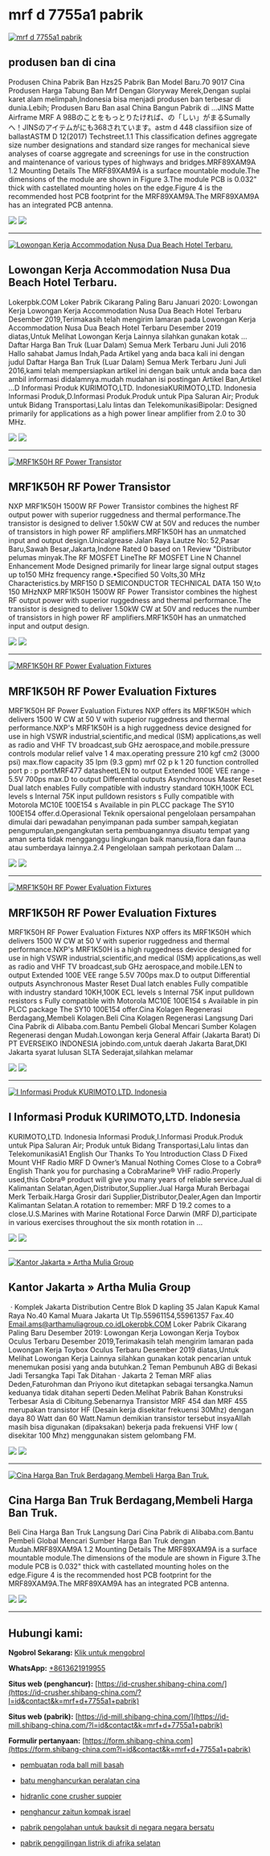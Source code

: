 # mrf d 7755a1 pabrik

<a href="https://swt.shibang-china.com/?l=id&img&k=mrf+d+7755a1+pabrik" target="_blank">![mrf d 7755a1 pabrik](http://static.shibang-china.com/all-800x300/1145.jpg)</a>

## produsen ban di cina
Produsen China Pabrik Ban Hzs25 Pabrik Ban Model Baru.70 9017 Cina Produsen Harga Tabung Ban Mrf Dengan Gloryway Merek,Dengan suplai karet alam melimpah,Indonesia bisa menjadi produsen ban terbesar di dunia.Lebih; Produsen Baru Ban asal China Bangun Pabrik di …JINS Matte Airframe MRF A 98Bのことをもっとりたければ、の「しい」がまるSumallyへ！JINSのアイテムがにも368されています。astm d 448 classifiion size of ballastASTM D 12(2017) Techstreet.1.1 This classification defines aggregate size number designations and standard size ranges for mechanical sieve analyses of coarse aggregate and screenings for use in the construction and maintenance of various types of highways and bridges.MRF89XAM9A 1.2 Mounting Details The MRF89XAM9A is a surface mountable module.The dimensions of the module are shown in Figure 3.The module PCB is 0.032&quot; thick with castellated mounting holes on the edge.Figure 4 is the recommended host PCB footprint for the MRF89XAM9A.The MRF89XAM9A has an integrated PCB antenna.


<a href="https://whatsapp.shibangsoft.com/WhatsApp.php" target="_blank" title="WhatsApp">![](http://static.shibang-china.com/icon/whatsapp.png)</a> <a href="https://swt.shibang-china.com/?l=id&icon&k=mrf+d+7755a1+pabrik" target="_blank">![](http://static.shibang-china.com/icon/chat-id.png)</a>

---

<a href="https://swt.shibang-china.com/?l=id&img&k=mrf+d+7755a1+pabrik" target="_blank">![Lowongan Kerja Accommodation Nusa Dua Beach Hotel Terbaru.](http://static.shibang-china.com/all-800x300/1032.jpg)</a>

## Lowongan Kerja Accommodation Nusa Dua Beach Hotel Terbaru.
Lokerpbk.COM Loker Pabrik Cikarang Paling Baru Januari 2020: Lowongan Kerja Lowongan Kerja Accommodation Nusa Dua Beach Hotel Terbaru Desember 2019,Terimakasih telah mengirim lamaran pada Lowongan Kerja Accommodation Nusa Dua Beach Hotel Terbaru Desember 2019 diatas,Untuk Melihat Lowongan Kerja Lainnya silahkan gunakan kotak …Daftar Harga Ban Truk (Luar Dalam) Semua Merk Terbaru Juni Juli 2016 Hallo sahabat Jamus Indah,Pada Artikel yang anda baca kali ini dengan judul Daftar Harga Ban Truk (Luar Dalam) Semua Merk Terbaru Juni Juli 2016,kami telah mempersiapkan artikel ini dengan baik untuk anda baca dan ambil informasi didalamnya.mudah mudahan isi postingan Artikel Ban,Artikel …D Informasi Produk KURIMOTO,LTD. IndonesiaKURIMOTO,LTD. Indonesia Informasi Produk,D.Informasi Produk.Produk untuk Pipa Saluran Air; Produk untuk Bidang Transportasi,Lalu lintas dan TelekomunikasiBipolar: Designed primarily for applications as a high power linear amplifier from 2.0 to 30 MHz.


<a href="https://whatsapp.shibangsoft.com/WhatsApp.php" target="_blank" title="WhatsApp">![](http://static.shibang-china.com/icon/whatsapp.png)</a> <a href="https://swt.shibang-china.com/?l=id&icon&k=mrf+d+7755a1+pabrik" target="_blank">![](http://static.shibang-china.com/icon/chat-id.png)</a>

---

<a href="https://swt.shibang-china.com/?l=id&img&k=mrf+d+7755a1+pabrik" target="_blank">![MRF1K50H RF Power Transistor](http://static.shibang-china.com/all-800x300/102.jpg)</a>

## MRF1K50H RF Power Transistor
NXP MRF1K50H 1500W RF Power Transistor combines the highest RF output power with superior ruggedness and thermal performance.The transistor is designed to deliver 1.50kW CW at 50V and reduces the number of transistors in high power RF amplifiers.MRF1K50H has an unmatched input and output design.Unicalgrease Jalan Raya Lautze No: 52,Pasar Baru,Sawah Besar,Jakarta,Indone Rated 0 based on 1 Review &quot;Distributor pelumas minyak.The RF MOSFET LineThe RF MOSFET Line N Channel Enhancement Mode Designed primarily for linear large signal output stages up to150 MHz frequency range.•Specified 50 Volts,30 MHz Characteristics.by MRF150 D SEMICONDUCTOR TECHNICAL DATA 150 W,to 150 MHzNXP MRF1K50H 1500W RF Power Transistor combines the highest RF output power with superior ruggedness and thermal performance.The transistor is designed to deliver 1.50kW CW at 50V and reduces the number of transistors in high power RF amplifiers.MRF1K50H has an unmatched input and output design.


<a href="https://whatsapp.shibangsoft.com/WhatsApp.php" target="_blank" title="WhatsApp">![](http://static.shibang-china.com/icon/whatsapp.png)</a> <a href="https://swt.shibang-china.com/?l=id&icon&k=mrf+d+7755a1+pabrik" target="_blank">![](http://static.shibang-china.com/icon/chat-id.png)</a>

---

<a href="https://swt.shibang-china.com/?l=id&img&k=mrf+d+7755a1+pabrik" target="_blank">![MRF1K50H RF Power Evaluation Fixtures](http://static.shibang-china.com/all-800x300/785.jpg)</a>

## MRF1K50H RF Power Evaluation Fixtures
MRF1K50H RF Power Evaluation Fixtures NXP offers its MRF1K50H which delivers 1500 W CW at 50 V with superior ruggedness and thermal performance.NXP's MRF1K50H is a high ruggedness device designed for use in high VSWR industrial,scientific,and medical (ISM) applications,as well as radio and VHF TV broadcast,sub GHz aerospace,and mobile.pressure controls modular relief valve 1 4 max.operating pressure 210 kgf cm2 (3000 psi) max.flow capacity 35 lpm (9.3 gpm) mrf 02 p k 1 20 function controlled port p : p portMRF477 datasheetLEN to output Extended 100E VEE range &#173;5.5V 700ps max.D to output Differential outputs Asynchronous Master Reset Dual latch enables Fully compatible with industry standard 10KH,100K ECL levels s Internal 75K input pulldown resistors s Fully compatible with Motorola MC10E 100E154 s Available in pin PLCC package The SY10 100E154 offer.d.Operasional Teknik opersaional pengelolaan persampahan dimulai dari pewadahan penyimpanan pada sumber sampah,kegiatan pengumpulan,pengangkutan serta pembuangannya disuatu tempat yang aman serta tidak mengganggu lingkungan baik manusia,flora dan fauna atau sumberdaya lainnya.2.4 Pengelolaan sampah perkotaan Dalam …


<a href="https://whatsapp.shibangsoft.com/WhatsApp.php" target="_blank" title="WhatsApp">![](http://static.shibang-china.com/icon/whatsapp.png)</a> <a href="https://swt.shibang-china.com/?l=id&icon&k=mrf+d+7755a1+pabrik" target="_blank">![](http://static.shibang-china.com/icon/chat-id.png)</a>

---

<a href="https://swt.shibang-china.com/?l=id&img&k=mrf+d+7755a1+pabrik" target="_blank">![MRF1K50H RF Power Evaluation Fixtures](http://static.shibang-china.com/all-800x300/19.jpg)</a>

## MRF1K50H RF Power Evaluation Fixtures
MRF1K50H RF Power Evaluation Fixtures NXP offers its MRF1K50H which delivers 1500 W CW at 50 V with superior ruggedness and thermal performance.NXP's MRF1K50H is a high ruggedness device designed for use in high VSWR industrial,scientific,and medical (ISM) applications,as well as radio and VHF TV broadcast,sub GHz aerospace,and mobile.LEN to output Extended 100E VEE range &#173;5.5V 700ps max.D to output Differential outputs Asynchronous Master Reset Dual latch enables Fully compatible with industry standard 10KH,100K ECL levels s Internal 75K input pulldown resistors s Fully compatible with Motorola MC10E 100E154 s Available in pin PLCC package The SY10 100E154 offer.Cina Kolagen Regenerasi Berdagang,Membeli Kolagen.Beli Cina Kolagen Regenerasi Langsung Dari Cina Pabrik di Alibaba.com.Bantu Pembeli Global Mencari Sumber Kolagen Regenerasi dengan Mudah.Lowongan kerja General Affair (Jakarta Barat) Di PT EVERSEIKO INDONESIA jobindo.com,untuk daerah Jakarta Barat,DKI Jakarta syarat lulusan SLTA Sederajat,silahkan melamar


<a href="https://whatsapp.shibangsoft.com/WhatsApp.php" target="_blank" title="WhatsApp">![](http://static.shibang-china.com/icon/whatsapp.png)</a> <a href="https://swt.shibang-china.com/?l=id&icon&k=mrf+d+7755a1+pabrik" target="_blank">![](http://static.shibang-china.com/icon/chat-id.png)</a>

---

<a href="https://swt.shibang-china.com/?l=id&img&k=mrf+d+7755a1+pabrik" target="_blank">![I Informasi Produk KURIMOTO,LTD. Indonesia](http://static.shibang-china.com/all-800x300/16.jpg)</a>

## I Informasi Produk KURIMOTO,LTD. Indonesia
KURIMOTO,LTD. Indonesia Informasi Produk,I.Informasi Produk.Produk untuk Pipa Saluran Air; Produk untuk Bidang Transportasi,Lalu lintas dan TelekomunikasiA1 English Our Thanks To You Introduction Class D Fixed Mount VHF Radio MRF D Owner’s Manual Nothing Comes Close to a Cobra&#174; English Thank you for purchasing a CobraMarine&#174; VHF radio.Properly used,this Cobra&#174; product will give you many years of reliable service.Jual di Kalimantan Selatan,Agen,Distributor,Supplier.Jual Harga Murah Berbagai Merk Terbaik.Harga Grosir dari Supplier,Distributor,Dealer,Agen dan Importir Kalimantan Selatan.A rotation to remember: MRF D 19.2 comes to a close.U.S.Marines with Marine Rotational Force Darwin (MRF D),participate in various exercises throughout the six month rotation in …


<a href="https://whatsapp.shibangsoft.com/WhatsApp.php" target="_blank" title="WhatsApp">![](http://static.shibang-china.com/icon/whatsapp.png)</a> <a href="https://swt.shibang-china.com/?l=id&icon&k=mrf+d+7755a1+pabrik" target="_blank">![](http://static.shibang-china.com/icon/chat-id.png)</a>

---

<a href="https://swt.shibang-china.com/?l=id&img&k=mrf+d+7755a1+pabrik" target="_blank">![Kantor Jakarta &#187; Artha Mulia Group](http://static.shibang-china.com/all-800x300/336.jpg)</a>

## Kantor Jakarta &#187; Artha Mulia Group
&nbsp;&#0183;&#32;Komplek Jakarta Distribution Centre Blok D kapling 35 Jalan Kapuk Kamal Raya No.40 Kamal Muara Jakarta Ut Tlp.55961154,55961357 Fax.40 Email.ams@arthamuliagroup.co.idLokerpbk.COM Loker Pabrik Cikarang Paling Baru Desember 2019: Lowongan Kerja Lowongan Kerja Toybox Oculus Terbaru Desember 2019,Terimakasih telah mengirim lamaran pada Lowongan Kerja Toybox Oculus Terbaru Desember 2019 diatas,Untuk Melihat Lowongan Kerja Lainnya silahkan gunakan kotak pencarian untuk menemukan posisi yang anda butuhkan.2 Teman Pembunuh ABG di Bekasi Jadi Tersangka Tapi Tak Ditahan&nbsp;&#0183;&#32;Jakarta 2 Teman MRF alias Deden,Faturohman dan Priyono ikut ditetapkan sebagai tersangka.Namun keduanya tidak ditahan seperti Deden.Melihat Pabrik Bahan Konstruksi Terbesar Asia di Cibitung.Sebenarnya Transistor MRF 454 dan MRF 455 merupakan transistor HF (Desain kerja disekitar frekuensi 30Mhz) dengan daya 80 Watt dan 60 Watt.Namun demikian transistor tersebut insyaAllah masih bisa digunakan (dipaksakan) bekerja pada frekuensi VHF low ( disekitar 100 Mhz) menggunakan sistem gelombang FM.


<a href="https://whatsapp.shibangsoft.com/WhatsApp.php" target="_blank" title="WhatsApp">![](http://static.shibang-china.com/icon/whatsapp.png)</a> <a href="https://swt.shibang-china.com/?l=id&icon&k=mrf+d+7755a1+pabrik" target="_blank">![](http://static.shibang-china.com/icon/chat-id.png)</a>

---

<a href="https://swt.shibang-china.com/?l=id&img&k=mrf+d+7755a1+pabrik" target="_blank">![Cina Harga Ban Truk Berdagang,Membeli Harga Ban Truk.](http://static.shibang-china.com/all-800x300/69.jpg)</a>

## Cina Harga Ban Truk Berdagang,Membeli Harga Ban Truk.
Beli Cina Harga Ban Truk Langsung Dari Cina Pabrik di Alibaba.com.Bantu Pembeli Global Mencari Sumber Harga Ban Truk dengan Mudah.MRF89XAM9A 1.2 Mounting Details The MRF89XAM9A is a surface mountable module.The dimensions of the module are shown in Figure 3.The module PCB is 0.032&quot; thick with castellated mounting holes on the edge.Figure 4 is the recommended host PCB footprint for the MRF89XAM9A.The MRF89XAM9A has an integrated PCB antenna.

<a href="https://whatsapp.shibangsoft.com/WhatsApp.php" target="_blank" title="WhatsApp">![](http://static.shibang-china.com/icon/whatsapp.png)</a> <a href="https://swt.shibang-china.com/?l=id&icon&k=mrf+d+7755a1+pabrik" target="_blank">![](http://static.shibang-china.com/icon/chat-id.png)</a>

---
## Hubungi kami:

**Ngobrol Sekarang:** [Klik untuk mengobrol](https://swt.shibang-china.com?l=id&contact&k=mrf+d+7755a1+pabrik)

**WhatsApp:**  [+8613621919955](https://whatsapp.shibangsoft.com/WhatsApp.php)

**Situs web (penghancur):** [https://id-crusher.shibang-china.com/](https://id-crusher.shibang-china.com/?l=id&contact&k=mrf+d+7755a1+pabrik)

**Situs web (pabrik):** [https://id-mill.shibang-china.com/](https://id-mill.shibang-china.com/?l=id&contact&k=mrf+d+7755a1+pabrik)

**Formulir pertanyaan:** [https://form.shibang-china.com](https://form.shibang-china.com?l=id&contact&k=mrf+d+7755a1+pabrik)

* [pembuatan roda ball mill basah](../50/pembuatan%20roda%20ball%20mill%20basah.md)

* [batu menghancurkan peralatan cina](../42/batu%20menghancurkan%20peralatan%20cina.md)

* [hidranlic cone crusher suppier](../49/hidranlic%20cone%20crusher%20suppier.md)

* [penghancur zaitun kompak israel](../47/penghancur%20zaitun%20kompak%20israel.md)

* [pabrik pengolahan untuk bauksit di negara negara bersatu](../44/pabrik%20pengolahan%20untuk%20bauksit%20di%20negara%20negara%20bersatu.md)

* [pabrik penggilingan listrik di afrika selatan](../41/pabrik%20penggilingan%20listrik%20di%20afrika%20selatan.md)